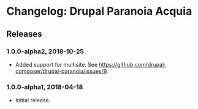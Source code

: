 # Changelog: Drupal Paranoia Acquia

## Releases

### 1.0.0-alpha2, 2018-10-25
- Added support for multisite. See https://github.com/drupal-composer/drupal-paranoia/issues/9.

### 1.0.0-alpha1, 2018-04-18
- Initial release.
